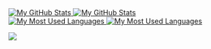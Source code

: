 <a href="https://github.com/MiRO92#gh-dark-mode-only">
  <img src="https://github-readme-stats.vercel.app/api?username=MiRO92&hide=contribs&show_icons=true&theme=dark#gh-dark-mode-only" alt="My GitHub Stats" />
</a>

<a href="https://github.com/MiRO92#gh-light-mode-only">
  <img src="https://github-readme-stats.vercel.app/api?username=MiRO92&hide=contribs&show_icons=true&theme=light#gh-light-mode-only" alt="My GitHub Stats" />
</a>

<br/>

<a href="https://github.com/MiRO92#gh-dark-mode-only">
  <img src="https://github-readme-stats.vercel.app/api/top-langs/?username=MiRO92&layout=compact&theme=dark#gh-dark-mode-only" alt="My Most Used Languages" />
</a>

<a href="https://github.com/MiRO92#gh-light-mode-only">
  <img src="https://github-readme-stats.vercel.app/api/top-langs/?username=MiRO92&layout=compact&theme=light#gh-light-mode-only" alt="My Most Used Languages" />
</a>

![](https://komarev.com/ghpvc/?username=MiRO92)
